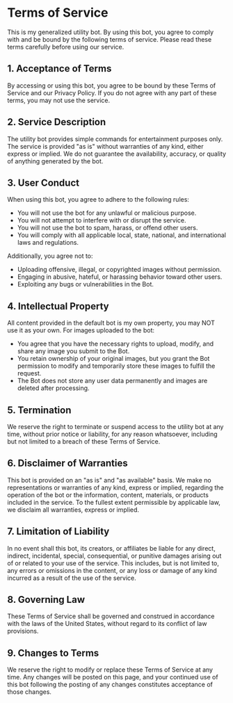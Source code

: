 # Terms of Service

This is my generalized utility bot. By using this bot, you agree to comply with and be bound by the following terms of service. Please read these terms carefully before using our service.

## 1. Acceptance of Terms
By accessing or using this bot, you agree to be bound by these Terms of Service and our Privacy Policy. If you do not agree with any part of these terms, you may not use the service.

## 2. Service Description
The utility bot provides simple commands for entertainment purposes only. The service is provided "as is" without warranties of any kind, either express or implied. We do not guarantee the availability, accuracy, or quality of anything generated by the bot.

## 3. User Conduct
When using this bot, you agree to adhere to the following rules:

- You will not use the bot for any unlawful or malicious purpose.
- You will not attempt to interfere with or disrupt the service.
- You will not use the bot to spam, harass, or offend other users.
- You will comply with all applicable local, state, national, and international laws and regulations.

Additionally, you agree not to:
- Uploading offensive, illegal, or copyrighted images without permission.
- Engaging in abusive, hateful, or harassing behavior toward other users.
- Exploiting any bugs or vulnerabilities in the Bot.

## 4. Intellectual Property
All content provided in the default bot is my own property, you may NOT use it as your own. For images uploaded to the bot:
- You agree that you have the necessary rights to upload, modify, and share any image you submit to the Bot.
- You retain ownership of your original images, but you grant the Bot permission to modify and temporarily store these images to fulfill the request.
- The Bot does not store any user data permanently and images are deleted after processing.

## 5. Termination
We reserve the right to terminate or suspend access to the utility bot at any time, without prior notice or liability, for any reason whatsoever, including but not limited to a breach of these Terms of Service.

## 6. Disclaimer of Warranties
This bot is provided on an "as is" and "as available" basis. We make no representations or warranties of any kind, express or implied, regarding the operation of the bot or the information, content, materials, or products included in the service. To the fullest extent permissible by applicable law, we disclaim all warranties, express or implied.

## 7. Limitation of Liability
In no event shall this bot, its creators, or affiliates be liable for any direct, indirect, incidental, special, consequential, or punitive damages arising out of or related to your use of the service. This includes, but is not limited to, any errors or omissions in the content, or any loss or damage of any kind incurred as a result of the use of the service.

## 8. Governing Law
These Terms of Service shall be governed and construed in accordance with the laws of the United States, without regard to its conflict of law provisions.

## 9. Changes to Terms
We reserve the right to modify or replace these Terms of Service at any time. Any changes will be posted on this page, and your continued use of this bot following the posting of any changes constitutes acceptance of those changes.
